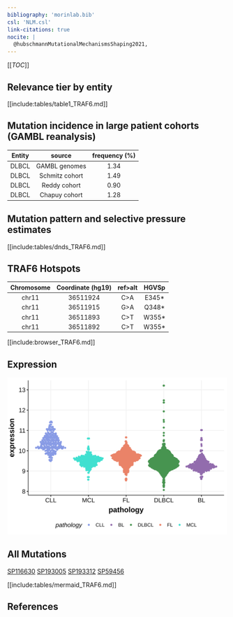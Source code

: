```yaml
---
bibliography: 'morinlab.bib'
csl: 'NLM.csl'
link-citations: true
nocite: |
  @hubschmannMutationalMechanismsShaping2021, 
---
```

[[_TOC_]]


## Relevance tier by entity

[[include:tables/table1_TRAF6.md]]

## Mutation incidence in large patient cohorts (GAMBL reanalysis)

|Entity|source        |frequency (%)|
|:------:|:--------------:|:-------------:|
|DLBCL |GAMBL genomes |1.34         |
|DLBCL |Schmitz cohort|1.49         |
|DLBCL |Reddy cohort  |0.90         |
|DLBCL |Chapuy cohort |1.28         |

## Mutation pattern and selective pressure estimates

[[include:tables/dnds_TRAF6.md]]


## TRAF6 Hotspots

| Chromosome |Coordinate (hg19) | ref>alt | HGVSp | 
 | :---:| :---: | :--: | :---: |
| chr11 | 36511924 | C>A | E345* |
| chr11 | 36511915 | G>A | Q348* |
| chr11 | 36511893 | C>T | W355* |
| chr11 | 36511892 | C>T | W355* |

[[include:browser_TRAF6.md]]

## Expression
![](images/gene_expression/TRAF6_by_pathology.svg)
<!-- ORIGIN: hubschmannMutationalMechanismsShaping2021b -->
<!-- DLBCL: hubschmannMutationalMechanismsShaping2021b -->

## All Mutations

[SP116630](https://www.bcgsc.ca/downloads/morinlab/GAMBL/MALY/SP116630.html)
[SP193005](https://www.bcgsc.ca/downloads/morinlab/GAMBL/MALY/SP193005.html)
[SP193312](https://www.bcgsc.ca/downloads/morinlab/GAMBL/MALY/SP193312.html)
[SP59456](https://www.bcgsc.ca/downloads/morinlab/GAMBL/MALY/SP59456.html)

[[include:tables/mermaid_TRAF6.md]]

## References
